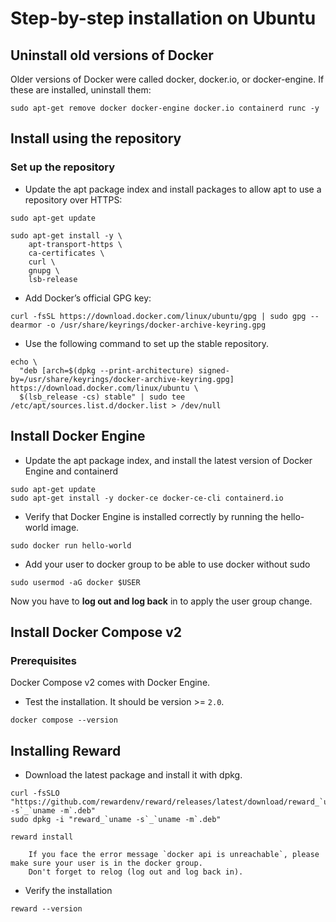 # Step-by-step installation on Ubuntu

## Uninstall old versions of Docker

Older versions of Docker were called docker, docker.io, or docker-engine. If these are installed, uninstall them:

```
sudo apt-get remove docker docker-engine docker.io containerd runc -y
```

## Install using the repository

### Set up the repository

* Update the apt package index and install packages to allow apt to use a repository over HTTPS:

```
sudo apt-get update
```

```
sudo apt-get install -y \
    apt-transport-https \
    ca-certificates \
    curl \
    gnupg \
    lsb-release
```

* Add Docker’s official GPG key:

```
curl -fsSL https://download.docker.com/linux/ubuntu/gpg | sudo gpg --dearmor -o /usr/share/keyrings/docker-archive-keyring.gpg
```

* Use the following command to set up the stable repository.

```
echo \
  "deb [arch=$(dpkg --print-architecture) signed-by=/usr/share/keyrings/docker-archive-keyring.gpg] https://download.docker.com/linux/ubuntu \
  $(lsb_release -cs) stable" | sudo tee /etc/apt/sources.list.d/docker.list > /dev/null
```

## Install Docker Engine

* Update the apt package index, and install the latest version of Docker Engine and containerd

```
sudo apt-get update
sudo apt-get install -y docker-ce docker-ce-cli containerd.io
```

* Verify that Docker Engine is installed correctly by running the hello-world image.

```
sudo docker run hello-world
```

* Add your user to docker group to be able to use docker without sudo

```
sudo usermod -aG docker $USER
```

Now you have to **log out and log back** in to apply the user group change.

## Install Docker Compose v2

### Prerequisites

Docker Compose v2 comes with Docker Engine.

* Test the installation. It should be version >= `2.0`.

```
docker compose --version
```

## Installing Reward

* Download the latest package and install it with dpkg.

```
curl -fsSLO "https://github.com/rewardenv/reward/releases/latest/download/reward_`uname -s`_`uname -m`.deb"
sudo dpkg -i "reward_`uname -s`_`uname -m`.deb"
```

```
reward install
```

``` warning::
    If you face the error message `docker api is unreachable`, please make sure your user is in the docker group. 
    Don't forget to relog (log out and log back in).
```

* Verify the installation

```
reward --version
```
